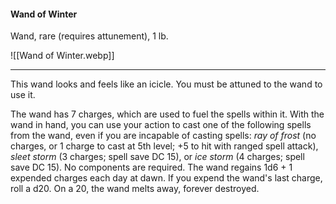 #### Wand of Winter

Wand, rare (requires attunement), 1 lb.

![[Wand of Winter.webp]]

---

This wand looks and feels like an icicle. You must be attuned to the wand to use it.

The wand has 7 charges, which are used to fuel the spells within it. With the wand in hand, you can use your action to cast one of the following spells from the wand, even if you are incapable of casting spells: *ray of frost* (no charges, or 1 charge to cast at 5th level; +5 to hit with ranged spell attack), *sleet storm* (3 charges; spell save DC 15), or *ice storm* (4 charges; spell save DC 15). No components are required. The wand regains 1d6 + 1 expended charges each day at dawn. If you expend the wand's last charge, roll a d20. On a 20, the wand melts away, forever destroyed.
